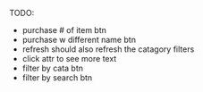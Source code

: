 TODO:
- purchase # of item btn
- purchase w different name btn
- refresh should also refresh the catagory filters
- click attr to see more text
- filter by cata btn
- filter by search btn